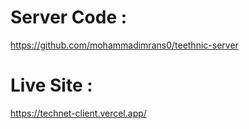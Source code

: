 # Server Code :
https://github.com/mohammadimrans0/teethnic-server

# Live Site :
https://technet-client.vercel.app/
